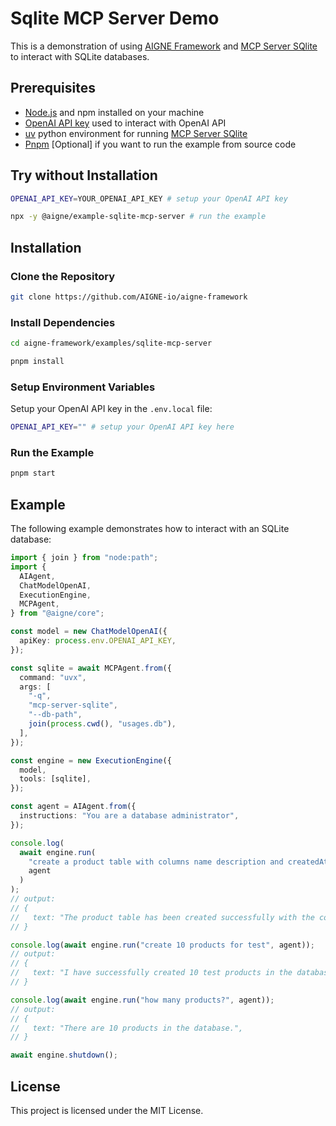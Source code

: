 # Sqlite MCP Server Demo

This is a demonstration of using [AIGNE Framework](https://github.com/AIGNE-io/aigne-framework) and [MCP Server SQlite](https://github.com/modelcontextprotocol/servers/tree/main/src/sqlite) to interact with SQLite databases.

## Prerequisites

- [Node.js](https://nodejs.org) and npm installed on your machine
- [OpenAI API key](https://platform.openai.com/api-keys) used to interact with OpenAI API
- [uv](https://github.com/astral-sh/uv) python environment for running [MCP Server SQlite](https://github.com/modelcontextprotocol/servers/tree/main/src/sqlite)
- [Pnpm](https://pnpm.io) [Optional] if you want to run the example from source code

## Try without Installation

```bash
OPENAI_API_KEY=YOUR_OPENAI_API_KEY # setup your OpenAI API key

npx -y @aigne/example-sqlite-mcp-server # run the example
```

## Installation

### Clone the Repository

```bash
git clone https://github.com/AIGNE-io/aigne-framework
```

### Install Dependencies

```bash
cd aigne-framework/examples/sqlite-mcp-server

pnpm install
```

### Setup Environment Variables

Setup your OpenAI API key in the `.env.local` file:

```bash
OPENAI_API_KEY="" # setup your OpenAI API key here
```

### Run the Example

```bash
pnpm start
```

## Example

The following example demonstrates how to interact with an SQLite database:

```typescript
import { join } from "node:path";
import {
  AIAgent,
  ChatModelOpenAI,
  ExecutionEngine,
  MCPAgent,
} from "@aigne/core";

const model = new ChatModelOpenAI({
  apiKey: process.env.OPENAI_API_KEY,
});

const sqlite = await MCPAgent.from({
  command: "uvx",
  args: [
    "-q",
    "mcp-server-sqlite",
    "--db-path",
    join(process.cwd(), "usages.db"),
  ],
});

const engine = new ExecutionEngine({
  model,
  tools: [sqlite],
});

const agent = AIAgent.from({
  instructions: "You are a database administrator",
});

console.log(
  await engine.run(
    "create a product table with columns name description and createdAt",
    agent
  )
);
// output:
// {
//   text: "The product table has been created successfully with the columns: `name`, `description`, and `createdAt`.",
// }

console.log(await engine.run("create 10 products for test", agent));
// output:
// {
//   text: "I have successfully created 10 test products in the database. Here are the products that were added:\n\n1. Product 1: $10.99 - Description for Product 1\n2. Product 2: $15.99 - Description for Product 2\n3. Product 3: $20.99 - Description for Product 3\n4. Product 4: $25.99 - Description for Product 4\n5. Product 5: $30.99 - Description for Product 5\n6. Product 6: $35.99 - Description for Product 6\n7. Product 7: $40.99 - Description for Product 7\n8. Product 8: $45.99 - Description for Product 8\n9. Product 9: $50.99 - Description for Product 9\n10. Product 10: $55.99 - Description for Product 10\n\nIf you need any further assistance or operations, feel free to ask!",
// }

console.log(await engine.run("how many products?", agent));
// output:
// {
//   text: "There are 10 products in the database.",
// }

await engine.shutdown();
```

## License

This project is licensed under the MIT License.
